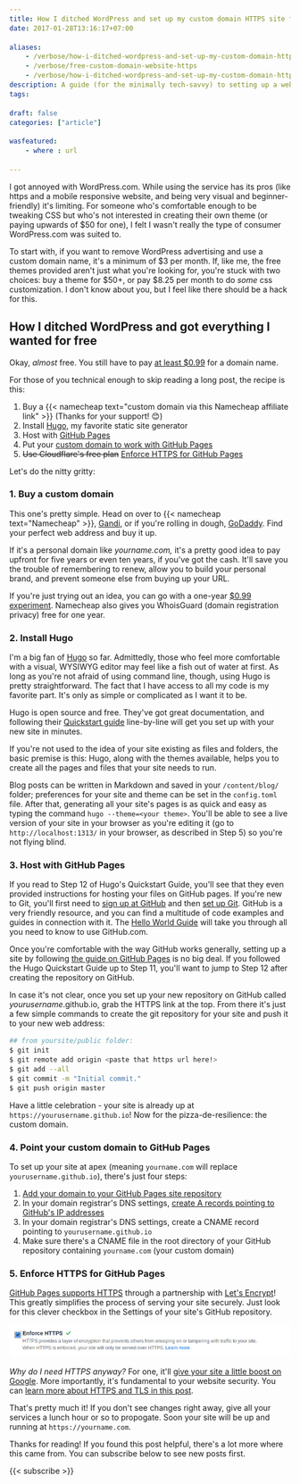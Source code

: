 ```yaml
---
title: How I ditched WordPress and set up my custom domain HTTPS site for (almost) free
date: 2017-01-28T13:16:17+07:00

aliases:
    - /verbose/how-i-ditched-wordpress-and-set-up-my-custom-domain-https-site-for-almost-free/
    - /verbose/free-custom-domain-website-https
    - /verbose/how-i-ditched-wordpress-and-set-up-my-custom-domain-https-site-for-almost-free/
description: A guide (for the minimally tech-savvy) to setting up a website with HTTPS using Hugo, Cloudflare and GitHub Pages.
tags:
    
draft: false
categories: ["article"]

wasfeatured:
    - where : url

---
```


I got annoyed with WordPress.com. While using the service has its pros (like https and a mobile responsive website, and being very visual and beginner-friendly) it's limiting. For someone who's comfortable enough to be tweaking CSS but who's not interested in creating their own theme (or paying upwards of $50 for one), I felt I wasn't really the type of consumer WordPress.com was suited to.

To start with, if you want to remove WordPress advertising and use a custom domain name, it's a minimum of $3 per month. If, like me, the free themes provided aren't just what you're looking for, you're stuck with two choices: buy a theme for $50+, or pay $8.25 per month to do _some_ css customization. I don't know about you, but I feel like there should be a hack for this.

## How I ditched WordPress and got everything I wanted for free

Okay, _almost_ free. You still have to pay [at least $0.99](https://www.tkqlhce.com/click-100268310-14326263) for a domain name.

For those of you technical enough to skip reading a long post, the recipe is this:

1. Buy a {{< namecheap text="custom domain via this Namecheap affiliate link" >}} (Thanks for your support! 😊)
2. Install [Hugo](https://www.gohugo.io/), my favorite static site generator
3. Host with [GitHub Pages](https://pages.github.com/)
4. Put your [custom domain to work with GitHub Pages](https://docs.github.com/en/pages/configuring-a-custom-domain-for-your-github-pages-site/managing-a-custom-domain-for-your-github-pages-site#configuring-an-alias-or-aname-record-with-your-dns-provider)
5. ~~Use Cloudflare's free plan~~ [Enforce HTTPS for GitHub Pages](#5-enforce-https-for-github-pages)

Let's do the nitty gritty:

### 1\. Buy a custom domain

This one's pretty simple. Head on over to {{< namecheap text="Namecheap" >}}, [Gandi](https://www.gandi.net), or if you're rolling in dough, [GoDaddy](https://www.godaddy.com/). Find your perfect web address and buy it up.

If it's a personal domain like _yourname.com,_ it's a pretty good idea to pay upfront for five years or even ten years, if you've got the cash. It'll save you the trouble of remembering to renew, allow you to build your personal brand, and prevent someone else from buying up your URL.

If you're just trying out an idea, you can go with a one-year [$0.99 experiment](https://www.tkqlhce.com/click-100268310-14326263). Namecheap also gives you WhoisGuard (domain registration privacy) free for one year.

### 2\. Install Hugo

I'm a big fan of [Hugo](https://www.gohugo.io/) so far. Admittedly, those who feel more comfortable with a visual, WYSIWYG editor may feel like a fish out of water at first. As long as you're not afraid of using command line, though, using Hugo is pretty straightforward. The fact that I have access to all my code is my favorite part. It's only as simple or complicated as I want it to be.

Hugo is open source and free. They've got great documentation, and following their [Quickstart guide](https://gohugo.io/overview/quickstart/) line-by-line will get you set up with your new site in minutes.

If you're not used to the idea of your site existing as files and folders, the basic premise is this: Hugo, along with the themes available, helps you to create all the pages and files that your site needs to run.

Blog posts can be written in Markdown and saved in your `/content/blog/` folder; preferences for your site and theme can be set in the `config.toml` file. After that, generating all your site's pages is as quick and easy as typing the command `hugo --theme=<your theme>`. You'll be able to see a live version of your site in your browser as you're editing it (go to `http://localhost:1313/` in your browser, as described in Step 5) so you're not flying blind.

### 3\. Host with GitHub Pages

If you read to Step 12 of Hugo's Quickstart Guide, you'll see that they even provided instructions for hosting your files on GitHub pages. If you're new to Git, you'll first need to [sign up at GitHub](https://github.com/) and then [set up Git](https://docs.github.com/en/get-started/quickstart/set-up-git). GitHub is a very friendly resource, and you can find a multitude of code examples and guides in connection with it. The [Hello World Guide](https://docs.github.com/en/get-started/quickstart/hello-world) will take you through all you need to know to use GitHub.com.

Once you're comfortable with the way GitHub works generally, setting up a site by following [the guide on GitHub Pages](https://pages.github.com/) is no big deal. If you followed the Hugo Quickstart Guide up to Step 11, you'll want to jump to Step 12 after creating the repository on GitHub.

In case it's not clear, once you set up your new repository on GitHub called _yourusername_.github.io, grab the HTTPS link at the top. From there it's just a few simple commands to create the git repository for your site and push it to your new web address:

```sh
## from yoursite/public folder:
$ git init
$ git remote add origin <paste that https url here!>
$ git add --all
$ git commit -m "Initial commit."
$ git push origin master
```

Have a little celebration - your site is already up at `https://yourusername.github.io`! Now for the pizza-de-resilience: the custom domain.

### 4\. Point your custom domain to GitHub Pages

To set up your site at apex (meaning `yourname.com` will replace `yourusername.github.io`), there's just four steps:

1. [Add your domain to your GitHub Pages site repository](https://docs.github.com/en/pages/configuring-a-custom-domain-for-your-github-pages-site/managing-a-custom-domain-for-your-github-pages-site)
2. In your domain registrar's DNS settings, [create A records pointing to GitHub's IP addresses](https://docs.github.com/en/pages/configuring-a-custom-domain-for-your-github-pages-site/managing-a-custom-domain-for-your-github-pages-site#configuring-an-apex-domain)
3. In your domain registrar's DNS settings, create a CNAME record pointing to `yourusername.github.io`
4. Make sure there's a CNAME file in the root directory of your GitHub repository containing `yourname.com` (your custom domain)

### 5\. Enforce HTTPS for GitHub Pages

[GitHub Pages supports HTTPS](https://blog.github.com/2018-05-01-github-pages-custom-domains-https/) through a partnership with [Let's Encrypt](https://letsencrypt.org/)! This greatly simplifies the process of serving your site securely. Just look for this clever checkbox in the Settings of your site's GitHub repository.

![Enforce HTTPS checkbox](custom-domain-https.png#screenshot)

_Why do I need HTTPS anyway?_ For one, it'll [give your site a little boost on Google](http://searchengineland.com/google-starts-giving-ranking-boost-secure-httpsssl-sites-199446/). More importantly, it's fundamental to your website security. You can [learn more about HTTPS and TLS in this post](/blog/what-is-tls-transport-layer-security-encryption-explained-in-plain-english/).

That's pretty much it! If you don't see changes right away, give all your services a lunch hour or so to propogate. Soon your site will be up and running at `https://yourname.com`.

Thanks for reading! If you found this post helpful, there's a lot more where this came from. You can subscribe below to see new posts first.

{{< subscribe >}}
